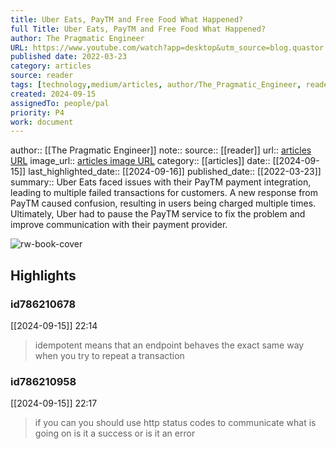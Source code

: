 ```yaml
---
title: Uber Eats, PayTM and Free Food What Happened?
full Title: Uber Eats, PayTM and Free Food What Happened?
author: The Pragmatic Engineer
URL: https://www.youtube.com/watch?app=desktop&utm_source=blog.quastor.org&utm_medium=newsletter&utm_campaign=lessons-from-big-tech-on-building-resilient-payment-systems&_bhlid=7f3607f2e7e9454e1c81b72a4be62b24267c175d&v=PVzcWBmN2L0&feature=youtu.be
published date: 2022-03-23
category: articles
source: reader
tags: [technology,medium/articles, author/The_Pragmatic_Engineer, reader/reader, date/2024-09-16, area/reader]
created: 2024-09-15
assignedTo: people/pal
priority: P4
work: document
---
```

author:: [[The Pragmatic Engineer]]
note:: 
source:: [[reader]]
url:: [articles URL](https://www.youtube.com/watch?app=desktop&utm_source=blog.quastor.org&utm_medium=newsletter&utm_campaign=lessons-from-big-tech-on-building-resilient-payment-systems&_bhlid=7f3607f2e7e9454e1c81b72a4be62b24267c175d&v=PVzcWBmN2L0&feature=youtu.be)
image_url:: [articles image URL](https://i.ytimg.com/vi/PVzcWBmN2L0/maxresdefault.jpg)
category:: [[articles]]
date:: [[2024-09-15]]
last_highlighted_date:: [[2024-09-16]]
published_date:: [[2022-03-23]]
summary:: Uber Eats faced issues with their PayTM payment integration, leading to multiple failed transactions for customers. A new response from PayTM caused confusion, resulting in users being charged multiple times. Ultimately, Uber had to pause the PayTM service to fix the problem and improve communication with their payment provider.


![rw-book-cover](https://i.ytimg.com/vi/PVzcWBmN2L0/maxresdefault.jpg)

## Highlights
### id786210678
[[2024-09-15]] 22:14
> idempotent means that an endpoint behaves the exact same way when you try to repeat a transaction


### id786210958
[[2024-09-15]] 22:17
> if you can you should use http status codes to communicate what is going on is it a success or is it an error


